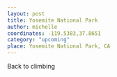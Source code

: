 ```yaml
---
layout: post
title: Yosemite National Park
author: michelle
coordinates: -119.5383,37.8651
category: "upcoming"
place: Yosemite National Park, CA
---
```


Back to climbing